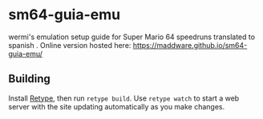 # sm64-guia-emu
wermi's emulation setup guide for Super Mario 64 speedruns translated to spanish . Online version hosted here: https://maddware.github.io/sm64-guia-emu/

## Building
Install [Retype](https://retype.com/guides/getting-started/), then run `retype build`. Use `retype watch` to start a web server with the site updating automatically as you make changes.

 
